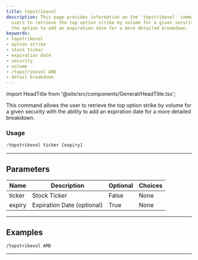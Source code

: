 ```yaml
---
title: topstrikevol
description: This page provides information on the 'topstrikevol' command allowing
  users to retrieve the top option strike by volume for a given security. It includes
  the option to add an expiration date for a more detailed breakdown.
keywords:
- topstrikevol
- option strike
- stock ticker
- expiration date
- security
- volume
- /topstrikevol AMD
- detail breakdown
---
```


import HeadTitle from '@site/src/components/General/HeadTitle.tsx';

<HeadTitle title="options: topstrikevol - Telegram Reference | OpenBB Bot Docs" />

This command allows the user to retrieve the top option strike by volume for a given security with the ability to add an expiration date for a more detailed breakdown.

### Usage

```python wordwrap
/topstrikevol ticker [expiry]
```

---

## Parameters

| Name | Description | Optional | Choices |
| ---- | ----------- | -------- | ------- |
| ticker | Stock Ticker | False | None |
| expiry | Expiration Date (optional) | True | None |


---

## Examples

```
/topstrikevol AMD
```
---
